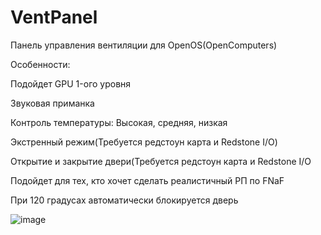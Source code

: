 # VentPanel
Панель управления вентиляции для OpenOS(OpenComputers)

Особенности:

Подойдет GPU 1-ого уровня

Звуковая приманка

Контроль температуры: Высокая, средняя, низкая

Экстренный режим(Требуется редстоун карта и Redstone I/O)

Открытие и закрытие двери(Требуется редстоун карта и Redstone I/O

Подойдет для тех, кто хочет сделать реалистичный РП по FNaF

При 120 градусах автоматически блокируется дверь

![image](https://github.com/user-attachments/assets/78ed56fd-57fb-444e-947f-bc932e54f1e0)
